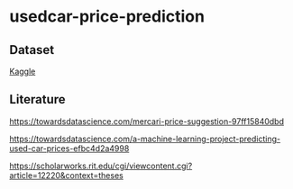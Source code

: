 # usedcar-price-prediction

## Dataset

[Kaggle](https://www.kaggle.com/datasets/tunguz/used-car-auction-prices)


## Literature

https://towardsdatascience.com/mercari-price-suggestion-97ff15840dbd

https://towardsdatascience.com/a-machine-learning-project-predicting-used-car-prices-efbc4d2a4998

https://scholarworks.rit.edu/cgi/viewcontent.cgi?article=12220&context=theses

